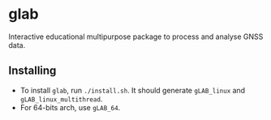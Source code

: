 # glab
Interactive educational multipurpose package to process and analyse GNSS data.

## Installing

- To install `glab`, run `./install.sh`. It should generate `gLAB_linux` and `gLAB_linux_multithread`.
- For 64-bits arch, use `gLAB_64`.

